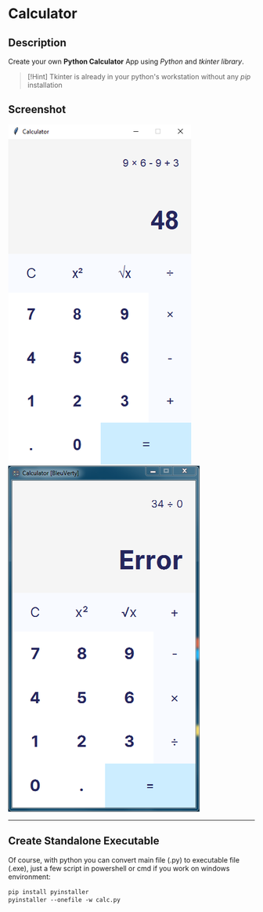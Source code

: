 # Calculator
## Description
Create your own **Python Calculator** App using *Python* and *tkinter library*.

> [!Hint] Tkinter is already in your python's workstation without any *pip* installation

## Screenshot
![Calculator App](calculator.png)
![Calculator Error App](calculator-error.png)

---

## Create Standalone Executable
Of course, with python you can convert main file (.py) to executable file (.exe), just a few script in powershell or cmd if you work on windows environment:

```shell
pip install pyinstaller
pyinstaller --onefile -w calc.py
```

